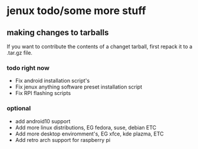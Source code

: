 # jenux todo/some more stuff
## making changes to tarballs
If you want to contribute the contents of a changet tarball, first repack it to a .tar.gz file.
### todo right now
* Fix android installation script's
* Fix jenux anything software preset installation script
* Fix RPI flashing scripts
### optional
* add android10 support
* Add more linux distributions, EG fedora, suse, debian ETC
* Add more desktop enviromment's, EG xfce, kde plazma, ETC
* Add retro arch support for raspberry pi
